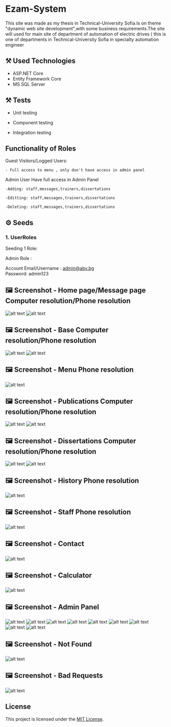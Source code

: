 # Ezam-System

This site was made as my thesis in Technical-University Sofia.Is on theme "dynamic web site development",with some business requirements.The site will used for main site оf department of automation of electric drives ( this is one of departments in Technical-University Sofia in specialty automation engineer

## :hammer_and_pick: Used Technologies

- ASP.NET Core
- Entity Framework Core
- MS SQL Server

## :hammer_and_pick: Tests

- Unit testing

- Component testing

- Integration testing


## Functionality of Roles

Guest Visitors/Logged Users:

    - Full access to menu , only don't have access in admin panel
    
Admin User
    Have full access in Admin Panel 
    
    -Adding: staff,messages,trainers,dissertations
    
    -Editting: staff,messages,trainers,dissertations
    
    -Deleting: staff,messages,trainers,dissertations
    
     

## :gear: Seeds
  
### 1. UserRoles
Seeding 1 Role:

Admin Role : 

  Account Email/Username : admin@abv.bg  
  Password: admin123
  

## :framed_picture: Screenshot - Home page/Message page Computer resolution/Phone resolution

![alt text](https://github.com/rbbozhilov/Technical-University-Thesis/blob/main/Images/Messages-Computer.jpg)
![alt text](https://github.com/rbbozhilov/Technical-University-Thesis/blob/main/Images/Messages-Phone.jpg)


## :framed_picture: Screenshot - Base Computer resolution/Phone resolution

![alt text](https://github.com/rbbozhilov/Technical-University-Thesis/blob/main/Images/Base-Computer2.jpg)
![alt text](https://github.com/rbbozhilov/Technical-University-Thesis/blob/main/Images/Base-Phonee.jpg)


## :framed_picture: Screenshot - Menu Phone resolution

![alt text](https://github.com/rbbozhilov/Technical-University-Thesis/blob/main/Images/Menu-Phone.jpg)


## :framed_picture: Screenshot - Publications Computer resolution/Phone resolution

![alt text](https://github.com/rbbozhilov/Technical-University-Thesis/blob/main/Images/Publication-Computer.jpg)
![alt text](https://github.com/rbbozhilov/Technical-University-Thesis/blob/main/Images/Publications-Phone.jpg)


## :framed_picture: Screenshot - Dissertations Computer resolution/Phone resolution

![alt text](https://github.com/rbbozhilov/Technical-University-Thesis/blob/main/Images/Dissertations-Computer.jpg)
![alt text](https://github.com/rbbozhilov/Technical-University-Thesis/blob/main/Images/Dissertations-Phone.jpg)


## :framed_picture: Screenshot - History Phone resolution

![alt text](https://github.com/rbbozhilov/Technical-University-Thesis/blob/main/Images/History-Phone.jpg)


## :framed_picture: Screenshot - Staff Phone resolution

![alt text](https://github.com/rbbozhilov/Technical-University-Thesis/blob/main/Images/Staff-Phone.jpg)


## :framed_picture: Screenshot - Contact

![alt text](https://github.com/rbbozhilov/LionSky-Project/blob/main/LionSky-Images/ContactPage.jpg)


## :framed_picture: Screenshot - Calculator

![alt text](https://github.com/rbbozhilov/LionSky-Project/blob/main/LionSky-Images/CalculatorPage.jpg)


## :framed_picture: Screenshot - Admin Panel

![alt text](https://github.com/rbbozhilov/LionSky-Project/blob/main/LionSky-Images/AddExercisePage.jpg)
![alt text](https://github.com/rbbozhilov/LionSky-Project/blob/main/LionSky-Images/AddProductAdminPanelPage.jpg)
![alt text](https://github.com/rbbozhilov/LionSky-Project/blob/main/LionSky-Images/AddProductPhone.jpg)
![alt text](https://github.com/rbbozhilov/LionSky-Project/blob/main/LionSky-Images/AddRecipe.jpg)
![alt text](https://github.com/rbbozhilov/LionSky-Project/blob/main/LionSky-Images/AddTrainerPage.jpg)
![alt text](https://github.com/rbbozhilov/LionSky-Project/blob/main/LionSky-Images/AdminPanelPage.jpg)
![alt text](https://github.com/rbbozhilov/LionSky-Project/blob/main/LionSky-Images/DeleteEditProductPage.jpg)
![alt text](https://github.com/rbbozhilov/LionSky-Project/blob/main/LionSky-Images/EditRemoveExercisePage.jpg)
![alt text](https://github.com/rbbozhilov/LionSky-Project/blob/main/LionSky-Images/EditRemoveRecipePage.jpg)

## :framed_picture: Screenshot - Not Found 

![alt text](https://github.com/rbbozhilov/LionSky-Project/blob/main/LionSky-Images/NotFound.jpg)

## :framed_picture: Screenshot - Bad Requests

![alt text](https://github.com/rbbozhilov/LionSky-Project/blob/main/LionSky-Images/ElseErrorLikeBadRequestPage.jpg)




## License

This project is licensed under the [MIT License](LICENSE).
